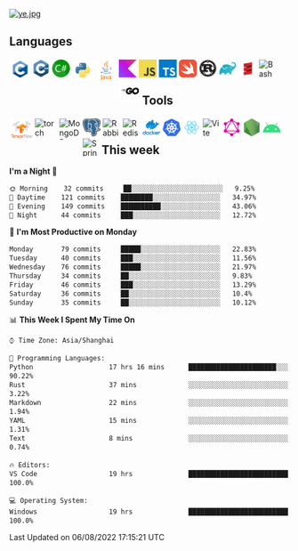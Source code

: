 [![ye.jpg](https://i.postimg.cc/qMJ4T6Xc/ye.jpg)](https://postimg.cc/8s0qd5Ys)

<!--
**AXEwiges/AXEwiges** is a ✨ _special_ ✨ repository because its `README.md` (this file) appears on your GitHub profile.

Here are some ideas to get you started:

- 🔭 I’m currently working on ...
- 🌱 I’m currently learning ...
- 👯 I’m looking to collaborate on ...
- 🤔 I’m looking for help with ...
- 💬 Ask me about ...
- 📫 How to reach me: ...
- 😄 Pronouns: ...
- ⚡ Fun fact: ...
-->
## Languages


<img align="left" alt="C" height="35" width="35" style="margin:2px;"  src="https://raw.githubusercontent.com/github/explore/f3e22f0dca2be955676bc70d6214b95b13354ee8/topics/c/c.png"/>
<img align="left" alt="C++" height="32" width="32" style="margin:2px;"  src="https://raw.githubusercontent.com/github/explore/180320cffc25f4ed1bbdfd33d4db3a66eeeeb358/topics/cpp/cpp.png"/>
<img align="left" alt="C#" height="32" width="32" style="margin:2px;"  src="https://raw.githubusercontent.com/github/explore/80688e429a7d4ef2fca1e82350fe8e3517d3494d/topics/csharp/csharp.png"/>
<img align="left" alt="Python" height="38" width="38" style="margin:2px;"  src="https://raw.githubusercontent.com/github/explore/80688e429a7d4ef2fca1e82350fe8e3517d3494d/topics/python/python.png"/>
<img align="left" alt="Java" height="38" width="38" style="margin:2px;"  src="https://raw.githubusercontent.com/github/explore/5b3600551e122a3277c2c5368af2ad5725ffa9a1/topics/java/java.png"/>
<img align="left" alt="Kotlin" height="32" width="32" style="margin:2px;"  src="https://raw.githubusercontent.com/github/explore/4479d2a2c854198cb00160f8593519c14dc3b905/topics/kotlin/kotlin.png"/>
<img align="left" alt="JS" height="32" width="32" style="margin:2px;"  src="https://raw.githubusercontent.com/github/explore/80688e429a7d4ef2fca1e82350fe8e3517d3494d/topics/javascript/javascript.png"/>
<img align="left" alt="TS" height="32" width="32" style="margin:2px;"  src="https://raw.githubusercontent.com/github/explore/80688e429a7d4ef2fca1e82350fe8e3517d3494d/topics/typescript/typescript.png"/>
<img align="left" alt="Swift" height="32" width="32" style="margin:2px;"  src="https://raw.githubusercontent.com/github/explore/80688e429a7d4ef2fca1e82350fe8e3517d3494d/topics/swift/swift.png"/>
<img align="left" alt="Rust" height="32" width="32" style="margin:2px;"  src="https://raw.githubusercontent.com/github/explore/80688e429a7d4ef2fca1e82350fe8e3517d3494d/topics/rust/rust.png"/>
<img align="left" alt="Gradle" height="32" width="32" style="margin:2px;"  src="https://raw.githubusercontent.com/github/explore/59009b1589a883459c0ae19044e3e7e3ec0c4e0a/topics/gradle/gradle.png"/>
<img align="left" alt="Scala" height="32" width="32" style="margin:2px;"  src="https://raw.githubusercontent.com/github/explore/80688e429a7d4ef2fca1e82350fe8e3517d3494d/topics/scala/scala.png"/>
<img align="left" alt="Bash" height="32" width="29" style="margin:2px;" src="https://upload.wikimedia.org/wikipedia/commons/thumb/2/20/Bash_Logo_black_and_white_icon_only.svg/672px-Bash_Logo_black_and_white_icon_only.svg.png"/>
<img align="left" alt="Golang" height="40" width="40" style="margin:2px;" src="https://raw.githubusercontent.com/github/explore/80688e429a7d4ef2fca1e82350fe8e3517d3494d/topics/go/go.png"/>
<br />
<br />

## Tools


<img align="left" alt="tf" height="40" width="40" style="margin:2px;"  src="https://raw.githubusercontent.com/github/explore/80688e429a7d4ef2fca1e82350fe8e3517d3494d/topics/tensorflow/tensorflow.png"/>
<img align="left" alt="torch" height="40" width="40" style="margin:2px;"  src="https://pytorch.org/tutorials/_static/img/thumbnails/cropped/60-min-blitz.png"/>
<img align="left" alt="MongoDB" height="38" width="38" style="margin:2px;"  src="https://cdn.worldvectorlogo.com/logos/mongodb-icon-1.svg"/>
<img align="left" alt="PostgreSQL" height="32" width="32" style="margin:2px;"  src="https://raw.githubusercontent.com/github/explore/80688e429a7d4ef2fca1e82350fe8e3517d3494d/topics/postgresql/postgresql.png"/>
<img align="left" alt="RabbitMQ" height="32" width="32" style="margin:2px;"  src="https://store-images.s-microsoft.com/image/apps.15844.15e577f6-b965-4785-901c-21cf85aa310a.cfc98497-ef36-4848-8d2c-73d84c33e671.16346933-d54c-4714-b406-61eb0d20857d"/>
<img align="left" alt="Redis" height="32" width="32" style="margin:2px;"  src="https://dashboard.snapcraft.io/site_media/appmedia/2020/08/1529926.png"/>
<img align="left" alt="Docker" height="32" width="32" style="margin:2px;"  src="https://raw.githubusercontent.com/github/explore/80688e429a7d4ef2fca1e82350fe8e3517d3494d/topics/docker/docker.png"/>
<img align="left" alt="K8S" height="32" width="32" style="margin:2px;"  src="https://raw.githubusercontent.com/github/explore/01ea2a586e5da744792d0ccfce2f68b861f29301/topics/kubernetes/kubernetes.png"/>
<img align="left" alt="React" height="32" width="32" style="margin:2px;"  src="https://raw.githubusercontent.com/github/explore/80688e429a7d4ef2fca1e82350fe8e3517d3494d/topics/react/react.png"/>
<img align="left" alt="Vite" height="32" width="32" style="margin:2px;"  src="https://camo.githubusercontent.com/61e102d7c605ff91efedb9d7e47c1c4a07cef59d3e1da202fd74f4772122ca4e/68747470733a2f2f766974656a732e6465762f6c6f676f2e737667"/>
<img align="left" alt="GQL" height="32" width="32" style="margin:2px;"  src="https://raw.githubusercontent.com/github/explore/5c058a388828bb5fde0bcafd4bc867b5bb3f26f3/topics/graphql/graphql.png"/>
<img align="left" alt="Node" height="32" width="32" style="margin:2px;"  src="https://raw.githubusercontent.com/github/explore/80688e429a7d4ef2fca1e82350fe8e3517d3494d/topics/nodejs/nodejs.png"/>
<img align="left" alt="Android" height="32" width="32" style="margin:2px;"  src="https://raw.githubusercontent.com/github/explore/8baf984947f4d9c32006bd03fa4c51ff91aadf8d/topics/android/android.png"/>
<img align="left" alt="Spring" height="32" width="32" style="margin:2px;"  src="https://pivotal.gallerycdn.vsassets.io/extensions/pivotal/vscode-spring-boot/1.36.0/1655508527662/Microsoft.VisualStudio.Services.Icons.Default"/>

<br />

## This week

<!--START_SECTION:waka-->
**I'm a Night 🦉** 

```text
🌞 Morning    32 commits     ██░░░░░░░░░░░░░░░░░░░░░░░   9.25% 
🌆 Daytime    121 commits    ████████░░░░░░░░░░░░░░░░░   34.97% 
🌃 Evening    149 commits    ██████████░░░░░░░░░░░░░░░   43.06% 
🌙 Night      44 commits     ███░░░░░░░░░░░░░░░░░░░░░░   12.72%

```
📅 **I'm Most Productive on Monday** 

```text
Monday       79 commits     █████░░░░░░░░░░░░░░░░░░░░   22.83% 
Tuesday      40 commits     ███░░░░░░░░░░░░░░░░░░░░░░   11.56% 
Wednesday    76 commits     █████░░░░░░░░░░░░░░░░░░░░   21.97% 
Thursday     34 commits     ██░░░░░░░░░░░░░░░░░░░░░░░   9.83% 
Friday       46 commits     ███░░░░░░░░░░░░░░░░░░░░░░   13.29% 
Saturday     36 commits     ██░░░░░░░░░░░░░░░░░░░░░░░   10.4% 
Sunday       35 commits     ██░░░░░░░░░░░░░░░░░░░░░░░   10.12%

```


📊 **This Week I Spent My Time On** 

```text
⌚︎ Time Zone: Asia/Shanghai

💬 Programming Languages: 
Python                   17 hrs 16 mins      ██████████████████████░░░   90.22% 
Rust                     37 mins             ░░░░░░░░░░░░░░░░░░░░░░░░░   3.22% 
Markdown                 22 mins             ░░░░░░░░░░░░░░░░░░░░░░░░░   1.94% 
YAML                     15 mins             ░░░░░░░░░░░░░░░░░░░░░░░░░   1.31% 
Text                     8 mins              ░░░░░░░░░░░░░░░░░░░░░░░░░   0.74%

🔥 Editors: 
VS Code                  19 hrs              █████████████████████████   100.0%

💻 Operating System: 
Windows                  19 hrs              █████████████████████████   100.0%

```


 Last Updated on 06/08/2022 17:15:21 UTC
<!--END_SECTION:waka-->
